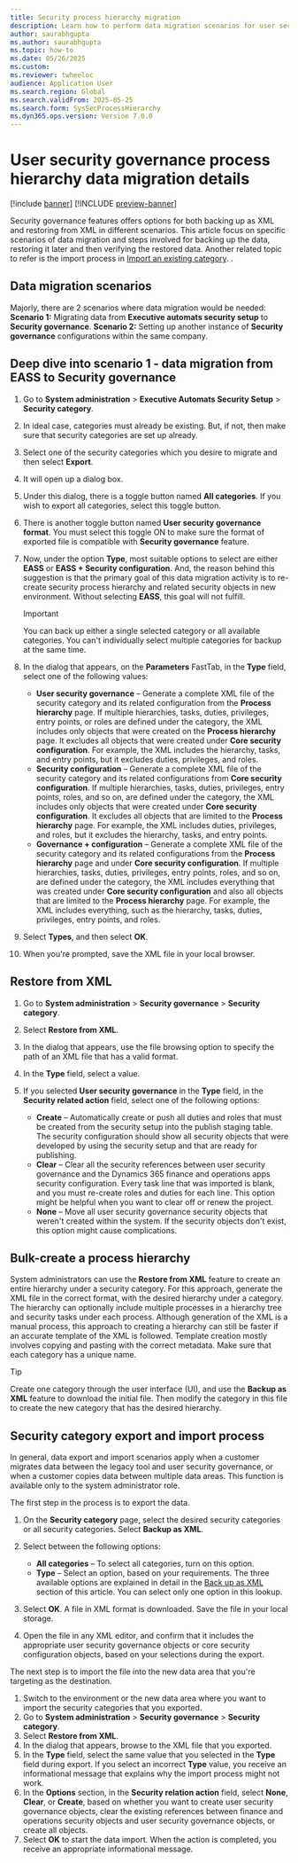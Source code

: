```yaml
--- 
title: Security process hierarchy migration
description: Learn how to perform data migration scenarios for user security governance process hierarchy and security categories. 
author: saurabhgupta
ms.author: saurabhgupta
ms.topic: how-to
ms.date: 05/26/2025
ms.custom:
ms.reviewer: twheeloc 
audience: Application User
ms.search.region: Global
ms.search.validFrom: 2025-05-25
ms.search.form: SysSecProcessHierarchy
ms.dyn365.ops.version: Version 7.0.0 
---
```


# User security governance process hierarchy data migration details

[!include [banner](../../../finance/includes/banner.md)]
[!INCLUDE [preview-banner](~/../shared-content/shared/preview-includes/preview-banner.md)]

Security governance features offers options for both backing up as XML and restoring from XML in different scenarios. This article focus on specific scenarios of data migration and steps involved for backing up the data, restoring it later and then verifying the restored data. Another related topic to refer is the import process in [Import an existing category](security-category.md#import-an-existing-category). .

## Data migration scenarios

Majorly, there are 2 scenarios where data migration would be needed: 
**Scenario 1:** Migrating data from **Executive automats security setup** to **Security governance**.
**Scenario 2:** Setting up another instance of **Security governance** configurations within the same company.  

## Deep dive into scenario 1 - data migration from EASS to Security governance
1. Go to **System administration** \> **Executive Automats Security Setup** \> **Security category**.
2. In ideal case, categories must already be existing. But, if not, then make sure that security categories are set up already.
3. Select one of the security categories which you desire to migrate and then select **Export**.
4. It will open up a dialog box.
5. Under this dialog, there is a toggle button named **All categories**. If you wish to export all categories, select this toggle button.
6. There is another toggle button named **User security governance format**. You must select this toggle ON to make sure the format of exported file is compatible with **Security governance** feature.
7. Now, under the option **Type**, most suitable options to select are either **EASS** or **EASS + Security configuration**. And, the reason behind this suggestion is that the primary goal of this data migration activity is to re-create security process hierarchy and related security objects in new environment. Without selecting **EASS**, this goal will not fulfill.  

    > [!IMPORTANT]
    > You can back up either a single selected category or all available categories. You can't individually select multiple categories for backup at the same time.

1. In the dialog that appears, on the **Parameters** FastTab, in the **Type** field, select one of the following values:

    - **User security governance** – Generate a complete XML file of the security category and its related configuration from the **Process hierarchy** page. If multiple hierarchies, tasks, duties, privileges, entry points, or roles are defined under the category, the XML includes only objects that were created on the **Process hierarchy** page. It excludes all objects that were created under **Core security configuration**. For example, the XML includes the hierarchy, tasks, and entry points, but it excludes duties, privileges, and roles.
    - **Security configuration** – Generate a complete XML file of the security category and its related configurations from **Core security configuration**. If multiple hierarchies, tasks, duties, privileges, entry points, roles, and so on, are defined under the category, the XML includes only objects that were created under **Core security configuration**. It excludes all objects that are limited to the **Process hierarchy** page. For example, the XML includes duties, privileges, and roles, but it excludes the hierarchy, tasks, and entry points.
    - **Governance + configuration** – Generate a complete XML file of the security category and its related configurations from the **Process hierarchy** page and under **Core security configuration**. If multiple hierarchies, tasks, duties, privileges, entry points, roles, and so on, are defined under the category, the XML includes everything that was created under **Core security configuration** and also all objects that are limited to the **Process hierarchy** page. For example, the XML includes everything, such as the hierarchy, tasks, duties, privileges, entry points, and roles.

1. Select **Types**, and then select **OK**.
1. When you're prompted, save the XML file in your local browser.

## Restore from XML

1. Go to **System administration** \> **Security governance** \> **Security category**.
1. Select **Restore from XML**.
1. In the dialog that appears, use the file browsing option to specify the path of an XML file that has a valid format.
1. In the **Type** field, select a value.
1. If you selected **User security governance** in the **Type** field, in the **Security related action** field, select one of the following options:

    - **Create** – Automatically create or push all duties and roles that must be created from the security setup into the publish staging table. The security configuration should show all security objects that were developed by using the security setup and that are ready for publishing.
    - **Clear** – Clear all the security references between user security governance and the Dynamics 365 finance and operations apps security configuration. Every task line that was imported is blank, and you must re-create roles and duties for each line. This option might be helpful when you want to clear off or renew the project.
    - **None** – Move all user security governance security objects that weren't created within the system. If the security objects don't exist, this option might cause complications.

## Bulk-create a process hierarchy

System administrators can use the **Restore from XML** feature to create an entire hierarchy under a security category. For this approach, generate the XML file in the correct format, with the desired hierarchy under a category. The hierarchy can optionally include multiple processes in a hierarchy tree and security tasks under each process. Although generation of the XML is a manual process, this approach to creating a hierarchy can still be faster if an accurate template of the XML is followed. Template creation mostly involves copying and pasting with the correct metadata. Make sure that each category has a unique name.

> [!TIP]
> Create one category through the user interface (UI), and use the **Backup as XML** feature to download the initial file. Then modify the category in this file to create the new category that has the desired hierarchy.

## Security category export and import process

In general, data export and import scenarios apply when a customer migrates data between the legacy tool and user security governance, or when a customer copies data between multiple data areas. This function is available only to the system administrator role.

The first step in the process is to export the data.

1. On the **Security category** page, select the desired security categories or all security categories. Select **Backup as XML**.
1. Select between the following options:

    - **All categories** – To select all categories, turn on this option.
    - **Type** – Select an option, based on your requirements. The three available options are explained in detail in the [Back up as XML](#back-up-as-xml) section of this article. You can select only one option in this lookup.

1. Select **OK**. A file in XML format is downloaded. Save the file in your local storage.
1. Open the file in any XML editor, and confirm that it includes the appropriate user security governance objects or core security configuration objects, based on your selections during the export.

The next step is to import the file into the new data area that you're targeting as the destination.

1. Switch to the environment or the new data area where you want to import the security categories that you exported.
1. Go to **System administration** \> **Security governance** \> **Security category**.
1. Select **Restore from XML**.
1. In the dialog that appears, browse to the XML file that you exported.
1. In the **Type** field, select the same value that you selected in the **Type** field during export. If you select an incorrect **Type** value, you receive an informational message that explains why the import process might not work.
1. In the **Options** section, in the **Security relation action** field, select **None**, **Clear**, or **Create**, based on whether you want to create user security governance objects, clear the existing references between finance and operations security objects and user security governance objects, or create all objects.
1. Select **OK** to start the data import. When the action is completed, you receive an appropriate informational message.
